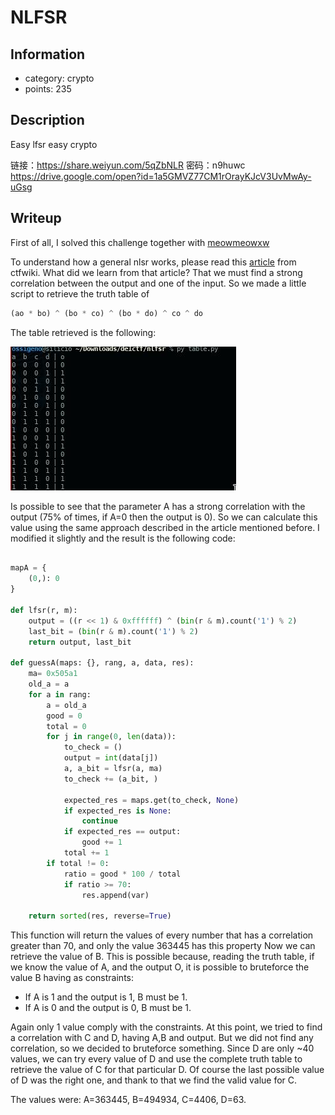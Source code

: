 # NLFSR

## Information
- category: crypto
- points: 235

## Description
Easy lfsr easy crypto

链接：https://share.weiyun.com/5qZbNLR 密码：n9huwc https://drive.google.com/open?id=1a5GMVZ77CM1rOrayKJcV3UvMwAy-uGsg


## Writeup
First of all, I solved this challenge together with [meowmeowxw](https://meowmeowxw.gitlab.io/)

To understand how a general nlsr works, please read this [article](https://ctf-wiki.github.io/ctf-wiki/crypto/streamcipher/fsr/nfsr/) from ctfwiki.
What did we learn from that article? That we must find a strong correlation between the output and one of the input.
So we made a little script to retrieve the truth table of 
```py 
(ao * bo) ^ (bo * co) ^ (bo * do) ^ co ^ do
```

The table retrieved is the following:


![alt text](table.jpg "Truth Table")



Is possible to see that the parameter A has a strong correlation with the output (75% of times, if A=0 then the output is 0).
So we can calculate this value using the same approach described in the article mentioned before. I modified it slightly and the result is the following code:

```py

mapA = {
    (0,): 0
}

def lfsr(r, m):
    output = ((r << 1) & 0xffffff) ^ (bin(r & m).count('1') % 2)
    last_bit = (bin(r & m).count('1') % 2)
    return output, last_bit

def guessA(maps: {}, rang, a, data, res):
    ma= 0x505a1
    old_a = a
    for a in rang:
        a = old_a
        good = 0
        total = 0
        for j in range(0, len(data)):
            to_check = ()
            output = int(data[j])
            a, a_bit = lfsr(a, ma)
            to_check += (a_bit, )

            expected_res = maps.get(to_check, None)
            if expected_res is None:
                continue
            if expected_res == output:
                good += 1
            total += 1
        if total != 0:
            ratio = good * 100 / total
            if ratio >= 70:
                res.append(var)

    return sorted(res, reverse=True)

```
This function will return the values of every number that has a correlation greater than 70, and only the value 363445 has this property
Now we can retrieve the value of B. This is possible because, reading the truth table, if we know the value of A, and the output O, it is possible to bruteforce the value B having as constraints:
- If A is 1 and the output is 1, B must be 1.
- If A is 0 and the output is 0, B must be 1.


Again only 1 value comply with the constraints.
At this point, we tried to find a correlation with C and D, having A,B and output. But we did not find any correlation, so we decided to bruteforce something.
Since D are only ~40 values, we can try every value of D and use the complete truth table to retrieve the value of C for that particular D.
Of course the last possible value of D was the right one, and thank to that we find the valid value for C.


The values were: A=363445, B=494934, C=4406, D=63.
